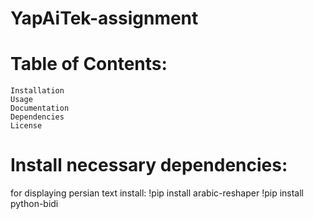 # YapAiTek-assignment





# Table of Contents:
	Installation
	Usage
	Documentation
	Dependencies
	License


# Install necessary dependencies:
for displaying persian text install:
	!pip install arabic-reshaper
	!pip install python-bidi
